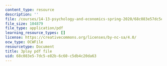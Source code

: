 ```yaml
---
content_type: resource
description: ''
file: /courses/14-13-psychology-and-economics-spring-2020/68c083e57dc5e82b6c60c5db4c20da63_Re2lkF0vgQw.pdf
file_size: 104879
file_type: application/pdf
learning_resource_types: []
license: https://creativecommons.org/licenses/by-nc-sa/4.0/
ocw_type: OCWFile
resourcetype: Document
title: 3play pdf file
uid: 68c083e5-7dc5-e82b-6c60-c5db4c20da63
---
```

